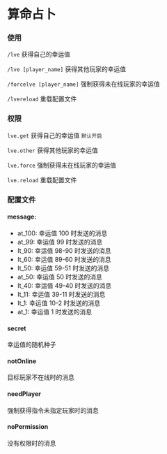 # 算命占卜

### 使用

`/lve` 获得自己的幸运值

`/lve [player_name]` 获得其他玩家的幸运值

`/forcelve [player_name]` 强制获得未在线玩家的幸运值

`/lvereload` 重载配置文件

### 权限

`lve.get` 获得自己的幸运值 `默认开启`

`lve.other` 获得其他玩家的幸运值

`lve.force` 强制获得未在线玩家的幸运值

`lve.reload` 重载配置文件

### 配置文件

#### message:
  - at_100: 幸运值 100 时发送的消息
  - at_99: 幸运值 99 时发送的消息
  - lt_90: 幸运值 98-90 时发送的消息
  - lt_60: 幸运值 89-60 时发送的消息
  - lt_50: 幸运值 59-51 时发送的消息
  - at_50: 幸运值 50 时发送的消息
  - lt_40: 幸运值 49-40 时发送的消息
  - lt_11: 幸运值 39-11 时发送的消息
  - lt_1: 幸运值 10-2 时发送的消息
  - at_1: 幸运值 1 时发送的消息

#### secret
幸运值的随机种子

#### notOnline
目标玩家不在线时的消息

#### needPlayer
强制获得指令未指定玩家时的消息

#### noPermission

没有权限时的消息
